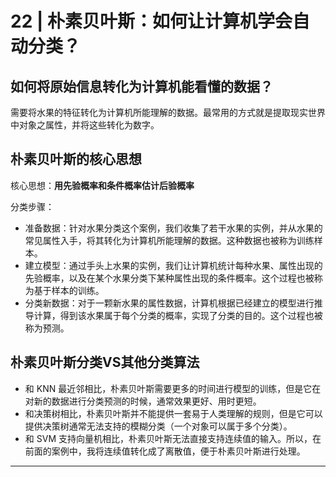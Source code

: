 # 22 | 朴素贝叶斯：如何让计算机学会自动分类？

## 如何将原始信息转化为计算机能看懂的数据？

需要将水果的特征转化为计算机所能理解的数据。最常用的方式就是提取现实世界中对象之属性，并将这些转化为数字。

## 朴素贝叶斯的核心思想

核心思想：**用先验概率和条件概率估计后验概率**

分类步骤：

* 准备数据：针对水果分类这个案例，我们收集了若干水果的实例，并从水果的常见属性入手，将其转化为计算机所能理解的数据。这种数据也被称为训练样本。
* 建立模型：通过手头上水果的实例，我们让计算机统计每种水果、属性出现的先验概率，以及在某个水果分类下某种属性出现的条件概率。这个过程也被称为基于样本的训练。
* 分类新数据：对于一颗新水果的属性数据，计算机根据已经建立的模型进行推导计算，得到该水果属于每个分类的概率，实现了分类的目的。这个过程也被称为预测。

## 朴素贝叶斯分类VS其他分类算法

* 和 KNN 最近邻相比，朴素贝叶斯需要更多的时间进行模型的训练，但是它在对新的数据进行分类预测的时候，通常效果更好、用时更短。
* 和决策树相比，朴素贝叶斯并不能提供一套易于人类理解的规则，但是它可以提供决策树通常无法支持的模糊分类（一个对象可以属于多个分类）。
* 和 SVM 支持向量机相比，朴素贝叶斯无法直接支持连续值的输入。所以，在前面的案例中，我将连续值转化成了离散值，便于朴素贝叶斯进行处理。

********



